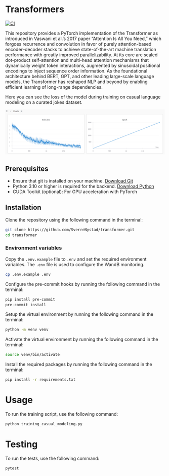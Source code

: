# Transformers
[![CI](https://github.com/SverreNystad/transfomer/actions/workflows/ci.yml/badge.svg)](https://github.com/SverreNystad/transfomer/actions/workflows/ci.yml)

This repository provides a PyTorch implementation of the Transformer as introduced in Vaswani et al.’s 2017 paper “Attention Is All You Need,” which forgoes recurrence and convolution in favor of purely attention-based encoder–decoder stacks to achieve state-of-the-art machine translation performance with greatly improved parallelizability. At its core are scaled dot-product self-attention and multi-head attention mechanisms that dynamically weight token interactions, augmented by sinusoidal positional encodings to inject sequence order information. As the foundational architecture behind BERT, GPT, and other leading large-scale language models, the Transformer has reshaped NLP and beyond by enabling efficient learning of long-range dependencies.

Here you can see the loss of the model during training on casual language modeling on a curated jokes dataset.

![loss-plot](docs/images/training.png)

## Prerequisites

- Ensure that git is installed on your machine. [Download Git](https://git-scm.com/downloads)
- Python 3.10 or higher is required for the backend. [Download Python](https://www.python.org/downloads/)
- CUDA Toolkit (optional): For GPU acceleration with PyTorch

## Installation
Clone the repository using the following command in the terminal:
```bash
git clone https://github.com/SverreNystad/transformer.git
cd transformer
```

### Environment variables
Copy the `.env.example` file to `.env` and set the required environment variables. The `.env` file is used to configure the WandB monitoring.
```bash
cp .env.example .env
```


Configure the pre-commit hooks by running the following command in the terminal:
```bash
pip install pre-commit
pre-commit install
```

Setup the virtual environment by running the following command in the terminal:
```bash
python -m venv venv
```
Activate the virtual environment by running the following command in the terminal:
```bash
source venv/bin/activate
```

Install the required packages by running the following command in the terminal:
```bash
pip install -r requirements.txt
```

# Usage
To run the training script, use the following command:
```bash
python training_casual_modeling.py
```

# Testing
To run the tests, use the following command:

```bash
pytest
```
